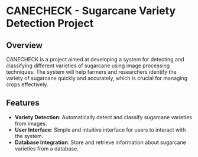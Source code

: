 # CANECHECK - Sugarcane Variety Detection Project

## Overview
CANECHECK is a project aimed at developing a system for detecting and classifying different varieties of sugarcane using image processing techniques. The system will help farmers and researchers identify the variety of sugarcane quickly and accurately, which is crucial for managing crops effectively.

## Features
- **Variety Detection**: Automatically detect and classify sugarcane varieties from images.
- **User Interface**: Simple and intuitive interface for users to interact with the system.
- **Database Integration**: Store and retrieve information about sugarcane varieties from a database.

